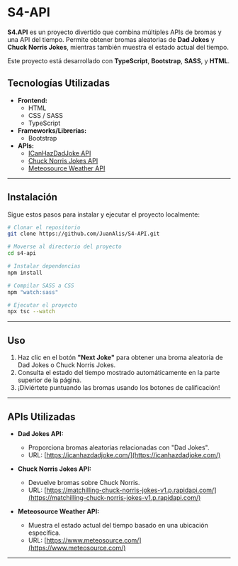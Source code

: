 # S4-API
**S4.API** es un proyecto divertido que combina múltiples APIs de bromas y una API del tiempo. Permite obtener bromas aleatorias de **Dad Jokes** y **Chuck Norris Jokes**, mientras también muestra el estado actual del tiempo. 

Este proyecto está desarrollado con **TypeScript**, **Bootstrap**, **SASS**, y **HTML**.

## Tecnologías Utilizadas

- **Frontend:**
  - HTML
  - CSS / SASS
  - TypeScript
- **Frameworks/Librerías:**
  - Bootstrap
- **APIs:**
  - [ICanHazDadJoke API](https://icanhazdadjoke.com/)
  - [Chuck Norris Jokes API](https://matchilling-chuck-norris-jokes-v1.p.rapidapi.com/)
  - [Meteosource Weather API](https://www.meteosource.com/)

---

## Instalación

Sigue estos pasos para instalar y ejecutar el proyecto localmente:

```bash
# Clonar el repositorio
git clone https://github.com/JuanAlis/S4-API.git

# Moverse al directorio del proyecto
cd s4-api

# Instalar dependencias
npm install

# Compilar SASS a CSS
npm "watch:sass"

# Ejecutar el proyecto
npx tsc --watch
```

---

## Uso

1. Haz clic en el botón **"Next Joke"** para obtener una broma aleatoria de Dad Jokes o Chuck Norris Jokes.
2. Consulta el estado del tiempo mostrado automáticamente en la parte superior de la página.
3. ¡Diviértete puntuando las bromas usando los botones de calificación!

---

## APIs Utilizadas

- **Dad Jokes API:**
  - Proporciona bromas aleatorias relacionadas con "Dad Jokes".
  - URL: [https://icanhazdadjoke.com/](https://icanhazdadjoke.com/)

- **Chuck Norris Jokes API:**
  - Devuelve bromas sobre Chuck Norris.
  - URL: [https://matchilling-chuck-norris-jokes-v1.p.rapidapi.com/](https://matchilling-chuck-norris-jokes-v1.p.rapidapi.com/)

- **Meteosource Weather API:**
  - Muestra el estado actual del tiempo basado en una ubicación específica.
  - URL: [https://www.meteosource.com/](https://www.meteosource.com/)

---

